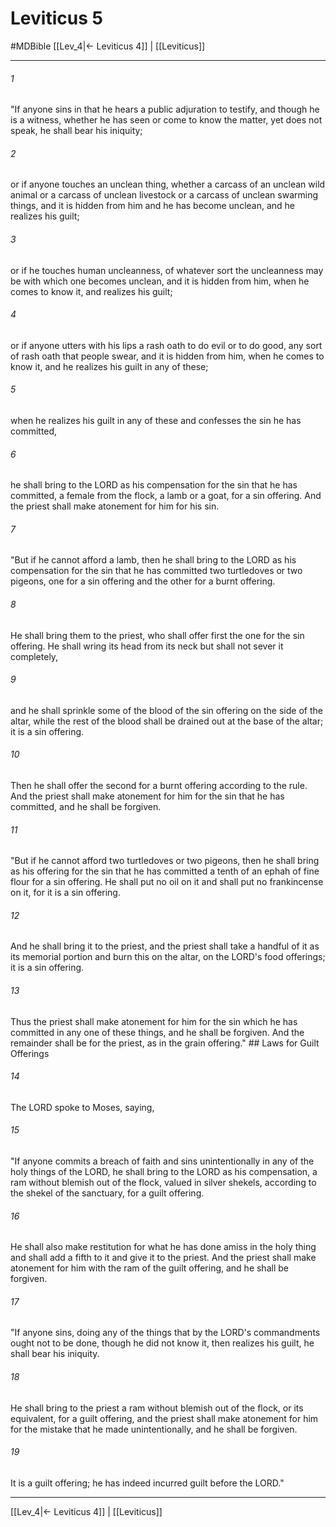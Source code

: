 # Leviticus 5
#MDBible
[[Lev_4|← Leviticus 4]] | [[Leviticus]]

***

###### 1 

"If anyone sins in that he hears a public adjuration to testify, and though he is a witness, whether he has seen or come to know the matter, yet does not speak, he shall bear his iniquity; 

###### 2 

or if anyone touches an unclean thing, whether a carcass of an unclean wild animal or a carcass of unclean livestock or a carcass of unclean swarming things, and it is hidden from him and he has become unclean, and he realizes his guilt; 

###### 3 

or if he touches human uncleanness, of whatever sort the uncleanness may be with which one becomes unclean, and it is hidden from him, when he comes to know it, and realizes his guilt; 

###### 4 

or if anyone utters with his lips a rash oath to do evil or to do good, any sort of rash oath that people swear, and it is hidden from him, when he comes to know it, and he realizes his guilt in any of these; 

###### 5 

when he realizes his guilt in any of these and confesses the sin he has committed, 

###### 6 

he shall bring to the LORD as his compensation for the sin that he has committed, a female from the flock, a lamb or a goat, for a sin offering. And the priest shall make atonement for him for his sin. 

###### 7 

"But if he cannot afford a lamb, then he shall bring to the LORD as his compensation for the sin that he has committed two turtledoves or two pigeons, one for a sin offering and the other for a burnt offering. 

###### 8 

He shall bring them to the priest, who shall offer first the one for the sin offering. He shall wring its head from its neck but shall not sever it completely, 

###### 9 

and he shall sprinkle some of the blood of the sin offering on the side of the altar, while the rest of the blood shall be drained out at the base of the altar; it is a sin offering. 

###### 10 

Then he shall offer the second for a burnt offering according to the rule. And the priest shall make atonement for him for the sin that he has committed, and he shall be forgiven. 

###### 11 

"But if he cannot afford two turtledoves or two pigeons, then he shall bring as his offering for the sin that he has committed a tenth of an ephah of fine flour for a sin offering. He shall put no oil on it and shall put no frankincense on it, for it is a sin offering. 

###### 12 

And he shall bring it to the priest, and the priest shall take a handful of it as its memorial portion and burn this on the altar, on the LORD's food offerings; it is a sin offering. 

###### 13 

Thus the priest shall make atonement for him for the sin which he has committed in any one of these things, and he shall be forgiven. And the remainder shall be for the priest, as in the grain offering." ## Laws for Guilt Offerings 

###### 14 

The LORD spoke to Moses, saying, 

###### 15 

"If anyone commits a breach of faith and sins unintentionally in any of the holy things of the LORD, he shall bring to the LORD as his compensation, a ram without blemish out of the flock, valued in silver shekels, according to the shekel of the sanctuary, for a guilt offering. 

###### 16 

He shall also make restitution for what he has done amiss in the holy thing and shall add a fifth to it and give it to the priest. And the priest shall make atonement for him with the ram of the guilt offering, and he shall be forgiven. 

###### 17 

"If anyone sins, doing any of the things that by the LORD's commandments ought not to be done, though he did not know it, then realizes his guilt, he shall bear his iniquity. 

###### 18 

He shall bring to the priest a ram without blemish out of the flock, or its equivalent, for a guilt offering, and the priest shall make atonement for him for the mistake that he made unintentionally, and he shall be forgiven. 

###### 19 

It is a guilt offering; he has indeed incurred guilt before the LORD." 

***

[[Lev_4|← Leviticus 4]] | [[Leviticus]]

